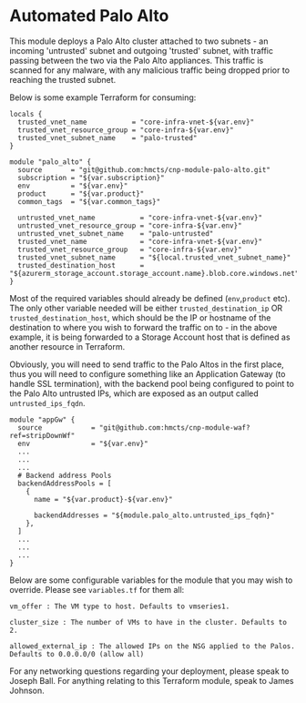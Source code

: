 # Automated Palo Alto

This module deploys a Palo Alto cluster attached to two subnets - an incoming 'untrusted' subnet and outgoing 'trusted' subnet, with traffic passing between the two via the Palo Alto appliances. This traffic is scanned for any malware, with any malicious traffic being dropped prior to reaching the trusted subnet.

Below is some example Terraform for consuming:

```
locals {
  trusted_vnet_name           = "core-infra-vnet-${var.env}"
  trusted_vnet_resource_group = "core-infra-${var.env}"
  trusted_vnet_subnet_name    = "palo-trusted"
}

module "palo_alto" {
  source       = "git@github.com:hmcts/cnp-module-palo-alto.git"
  subscription = "${var.subscription}"
  env          = "${var.env}"
  product      = "${var.product}"
  common_tags  = "${var.common_tags}"

  untrusted_vnet_name           = "core-infra-vnet-${var.env}"
  untrusted_vnet_resource_group = "core-infra-${var.env}"
  untrusted_vnet_subnet_name    = "palo-untrusted"
  trusted_vnet_name             = "core-infra-vnet-${var.env}"
  trusted_vnet_resource_group   = "core-infra-${var.env}"
  trusted_vnet_subnet_name      = "${local.trusted_vnet_subnet_name}"
  trusted_destination_host      = "${azurerm_storage_account.storage_account.name}.blob.core.windows.net"
}
```

Most of the required variables should already be defined (`env`,`product` etc). The only other variable needed will be either `trusted_destination_ip` OR `trusted_destination_host`, which should be the IP or hostname of the destination to where you wish to forward the traffic on to - in the above example, it is being forwarded to a Storage Account host that is defined as another resource in Terraform.

Obviously, you will need to send traffic to the Palo Altos in the first place, thus you will need to configure something like an Application Gateway (to handle SSL termination), with the backend pool being configured to point to the Palo Alto untrusted IPs, which are exposed as an output called `untrusted_ips_fqdn`. 
```
module "appGw" {
  source            = "git@github.com:hmcts/cnp-module-waf?ref=stripDownWf"
  env               = "${var.env}"
  ...
  ...
  ...
  # Backend address Pools
  backendAddressPools = [
    {
      name = "${var.product}-${var.env}"

      backendAddresses = "${module.palo_alto.untrusted_ips_fqdn}"
    },
  ]
  ...
  ...
  ...
}  
  ```

Below are some configurable variables for the module that you may wish to override. Please see `variables.tf` for them all:

```
vm_offer : The VM type to host. Defaults to vmseries1.

cluster_size : The number of VMs to have in the cluster. Defaults to 2.

allowed_external_ip : The allowed IPs on the NSG applied to the Palos. Defaults to 0.0.0.0/0 (allow all)
```

For any networking questions regarding your deployment, please speak to Joseph Ball. For anything relating to this Terraform module, speak to James Johnson.
